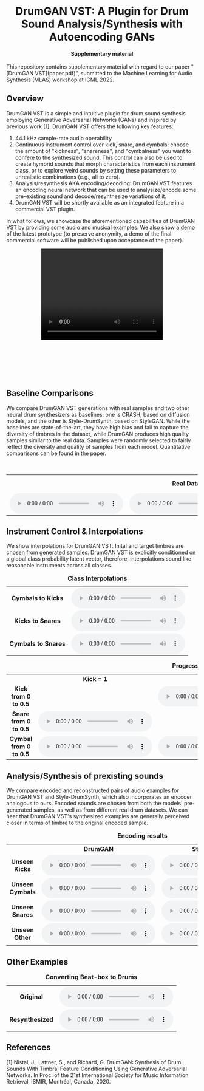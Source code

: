 <div align="center">
  <center><h1>DrumGAN VST: A Plugin for Drum Sound Analysis/Synthesis with Autoencoding GANs</h1></center>
</div>

<div align="center">
<b>Supplementary material</b>
</div>

<br/>
This repository contains supplementary material with regard to our paper "[DrumGAN VST](paper.pdf)", submitted to the Machine Learning for Audio Synthesis (MLAS) workshop at ICML 2022.

## Overview
DrumGAN VST is a simple and intuitive plugin for drum sound synthesis employing Generative Adversarial Networks (GANs) and inspired by previous work [1]. DrumGAN VST offers the following key features:
1. 44.1 kHz sample-rate audio operability
2. Continuous instrument control over kick, snare, and cymbals: choose the amount of "kickness", "snareness", and "cymbalness" you want to confere to the synthesized sound. This control can also be used to create hymbrid sounds that morph characteristics from each instrument class, or to explore weird sounds by setting these parameters to unrealistic combinations (e.g., all to zero).
3. Analysis/resynthesis AKA encoding/decoding: DrumGAN VST features an encoding neural network that can be used to analysize/encode some pre-existing sound and decode/resynthesize variations of it. 
4. DrumGAN VST will be shortly available as an integrated feature in a commercial VST plugin.

In what follows, we showcase the aforementioned capabilities of DrumGAN VST by providing some audio and musical examples. We also show a demo of the latest prototype (to preserve anonymity, a demo of the final commercial software will be published upon acceptance of the paper).

<div align="center" style="font-size:75%;">
<video width="320" height="240" controls>
  <source src="https://anonymous757575.github.io/drumganvst-mlas/videos/drumGAN.mp4" type="video/mp4">
</video>
</div>

<!-- <div align="center" style="font-size:75%;">
<img src="images/DRUMGAN2.png" width=700px><br>
Diagram of DrumGAN training procedure. Rather than using the true label as conditioning information for the Generator, we use the vector of class probabilities output by a pretrained classifier. This allows continuous control on the generated class after training, which enables creating hybrid sounds.
</div>
 -->
<br><br><br><br><br>


<!-- <br>
This website contains supplementary material to the following sections

  * [Increasing the sampling rate to 44,1 kHz](#increasing-the-sampling-rate-to-441-khz)
  * [From perceptual features to soft class labels](#from-perceptual-features-to-soft-class-labels)
  * [Adding an encoder](#adding-an-encoder)
 -->

## Baseline Comparisons
We compare DrumGAN VST generations with real samples and two other neural drum synthesizers as baselines: one is CRASH, based on diffusion models, and the other is Style-DrumSynth, based on StyleGAN. While the baselines are state-of-the-art, they have high bias and fail to capture the diversity of timbres in the dataset, while DrumGAN produces high quality samples similar to the real data. Samples were randomly selected to fairly reflect the diversity and quality of samples from each model. Quantitative comparisons can be found in the paper.

<table>
<caption><b>random generations</b></caption>
  <tr>
    <td></td>
    <td style="text-align: center; vertical-align: middle;"><b>Real Data</b></td>
    <td style="text-align: center; vertical-align: middle;"><b>DrumGAN</b></td>
    <td style="text-align: center; vertical-align: middle;"><b>CRASH</b></td>
    <td style="text-align: center; vertical-align: middle;"><b>Style-DrymSynth</b></td>
  </tr>

  <tr>
<!--     <td style="text-align: center; vertical-align: middle;"><b>Kicks </b></td> -->
    <td style="text-align: center; vertical-align: middle;">
      <audio controls>
      <source src="https://anonymous757575.github.io/drumganvst-mlas/audios/random_gen_true.wav">
      </audio>
    </td>
    <td style="text-align: center; vertical-align: middle;">
      <audio controls>
      <source src="https://anonymous757575.github.io/drumganvst-mlas/audios/random_gen_drumgan.wav">
      </audio>
    </td>
    <td style="text-align: center; vertical-align: middle;">
      <audio controls>
      <source src="https://anonymous757575.github.io/drumganvst-mlas/audios/random_gen_CRASH.wav">
      </audio>
    </td>
    <td style="text-align: center; vertical-align: middle;">
      <audio controls>
      <source src="https://anonymous757575.github.io/drumganvst-mlas/audios/random_gen_dsd.wav">
      </audio>
    </td>
  </tr>

<!--   <tr>
    <td style="text-align: center; vertical-align: middle;"><b> Cymbals </b></td>
    <td style="text-align: center; vertical-align: middle;">
      <audio controls>
      <source src="https://anonymous757575.github.io/drumganvst-mlas/audios/random_cymbal.wav">
      </audio>
    </td>
    <td style="text-align: center; vertical-align: middle;">
      <audio controls>
      <source src="">
      </audio>
    </td>
  </tr>

  <tr>
    <td style="text-align: center; vertical-align: middle;"><b> Snares </b></td>
    <td style="text-align: center; vertical-align: middle;">
      <audio controls>
      <source src="https://anonymous757575.github.io/drumganvst-mlas/audios/random_snare.wav">
      </audio>
    </td>
    <td style="text-align: center; vertical-align: middle;">
      <audio controls>
      <source src="">
      </audio>
    </td>
  </tr> -->
</table>




## Instrument Control & Interpolations
We show interpolations for DrumGAN VST. Inital and target timbres are chosen from generated samples. DrumGAN VST is explicitly conditioned on a global class probability latent vector, therefore, interpolations sound like reasonable instruments across all classes.

<table>
<caption><b>Class Interpolations</b></caption>

  <tr>
    <td style="text-align: center; vertical-align: middle;"><b>Cymbals to Kicks </b></td>
    <td style="text-align: center; vertical-align: middle;">
      <audio controls>
      <source src="https://anonymous757575.github.io/drumganvst-mlas/audios/int_01.wav">
      </audio>
    </td>
  </tr>

  <tr>
    <td style="text-align: center; vertical-align: middle;"><b> Kicks to Snares </b></td>
    <td style="text-align: center; vertical-align: middle;">
      <audio controls>
      <source src="https://anonymous757575.github.io/drumganvst-mlas/audios/int_12.wav">
      </audio>
    </td>
  </tr>

  <tr>
    <td style="text-align: center; vertical-align: middle;"><b> Cymbals to Snares </b></td>
    <td style="text-align: center; vertical-align: middle;">
      <audio controls>
      <source src="https://anonymous757575.github.io/drumganvst-mlas/audios/int_02.wav">
      </audio>
    </td>
  </tr>
</table>


<table>
<caption><b>Progressive mixing </b></caption>
  <tr>
    <td></td>
    <td style="text-align: center; vertical-align: middle;"><b>Kick = 1 </b></td>
    <td style="text-align: center; vertical-align: middle;"><b>Snare = 1</b></td>
    <td style="text-align: center; vertical-align: middle;"><b>Cymbal = 1</b></td>
  </tr>

  <tr>
    <td style="text-align: center; vertical-align: middle;"><b>Kick from 0 to 0.5 </b></td>
    <td style="text-align: center; vertical-align: middle;">
    </td>
    <td style="text-align: center; vertical-align: middle;">
      <audio controls>
      <source src="https://anonymous757575.github.io/drumganvst-mlas/audios/random_gen dsd.mp3">
      </audio>
    </td>
    <td style="text-align: center; vertical-align: middle;">
      <audio controls>
      <source src="https://anonymous757575.github.io/drumganvst-mlas/audios/random_gen crash.mp3.mp3">
      </audio>
    </td>
  </tr>

  <tr>
    <td style="text-align: center; vertical-align: middle;"><b>Snare from 0 to 0.5 </b></td>
    <td style="text-align: center; vertical-align: middle;">
      <audio controls>
      <source src="https://anonymous757575.github.io/drumganvst-mlas/audios/random_enc_dec.mp3">
      </audio>
    </td>
    <td style="text-align: center; vertical-align: middle;">
    </td>
    <td style="text-align: center; vertical-align: middle;">
      <audio controls>
      <source src="https://anonymous757575.github.io/drumganvst-mlas/audios/random_gen.mp3">
      </audio>
    </td>
  </tr>
  <tr>
    <td style="text-align: center; vertical-align: middle;"><b>Cymbal from 0 to 0.5 </b></td>
    <td style="text-align: center; vertical-align: middle;">
      <audio controls>
      <source src="https://anonymous757575.github.io/drumganvst-mlas/audios/random_gen.mp3">
      </audio>
    </td>
    <td style="text-align: center; vertical-align: middle;">
      <audio controls>
      <source src="https://anonymous757575.github.io/drumganvst-mlas/audios/random_gen.mp3">
      </audio>
    </td>
    <td style="text-align: center; vertical-align: middle;">
    </td>
  </tr>
</table>


## Analysis/Synthesis of prexisting sounds
We compare encoded and reconstructed pairs of audio examples for DrumGAN VST and Style-DrumSynth, which also incorporates an encoder analogous to ours. Encoded sounds are chosen from both the models' pre-generated samples, as well as from different real drum datasets. We can hear that DrumGAN VST's synthesized examples are generally perceived closer in terms of timbre to the original encoded sample.

<table>
<caption><b>Encoding results</b></caption>
  <tr>
    <td></td>
    <td style="text-align: center; vertical-align: middle;"><b>DrumGAN</b></td>
    <td style="text-align: center; vertical-align: middle;"><b>Style-DrumSynth</b></td>
  </tr>

  <tr>
    <td style="text-align: center; vertical-align: middle;"><b>Unseen Kicks </b></td>
    <td style="text-align: center; vertical-align: middle;">
      <audio controls>
      <source src="https://anonymous757575.github.io/drumganvst-mlas/audios/enc_dec_kicks.wav">
      </audio>
    </td>
    <td style="text-align: center; vertical-align: middle;">
      <audio controls>
      <source src="">
      </audio>
    </td>
  </tr>

  <tr>
    <td style="text-align: center; vertical-align: middle;"><b>Unseen Cymbals </b></td>
    <td style="text-align: center; vertical-align: middle;">
      <audio controls>
      <source src="https://anonymous757575.github.io/drumganvst-mlas/audios/enc_dec_cymbals.wav">
      </audio>
    </td>
    <td style="text-align: center; vertical-align: middle;">
      <audio controls>
      <source src="">
      </audio>
    </td>
  </tr>

  <tr>
    <td style="text-align: center; vertical-align: middle;"><b>Unseen Snares </b></td>
    <td style="text-align: center; vertical-align: middle;">
      <audio controls>
      <source src="https://anonymous757575.github.io/drumganvst-mlas/audios/enc_dec_snares.wav">
      </audio>
    </td>
    <td style="text-align: center; vertical-align: middle;">
      <audio controls>
      <source src="">
      </audio>
    </td>
  </tr>
  </tr>

  <tr>
    <td style="text-align: center; vertical-align: middle;"><b>Unseen Other </b></td>
    <td style="text-align: center; vertical-align: middle;">
      <audio controls>
      <source src="https://anonymous757575.github.io/drumganvst-mlas/audios/enc_dec_other.wav">
      </audio>
    </td>
    <td style="text-align: center; vertical-align: middle;">
      <audio controls>
      <source src="">
      </audio>
    </td>
  </tr>

</table>

## Other Examples
<table>
<caption><b>Converting Beat-box to Drums</b></caption>

  <tr>
    <td style="text-align: center; vertical-align: middle;"><b>Original</b></td>
    <td style="text-align: center; vertical-align: middle;">
      <audio controls>
      <source src="https://anonymous757575.github.io/drumganvst-mlas/audios/beatboxGANitscalledmusicOrig.mp3">
      </audio>
    </td>
  </tr>

  <tr>
    <td style="text-align: center; vertical-align: middle;"><b>Resynthesized</b></td>
    <td style="text-align: center; vertical-align: middle;">
      <audio controls>
      <source src="https://anonymous757575.github.io/drumganvst-mlas/audios/beatboxGANitscalledmusic.mp3">
      </audio>
    </td>
  </tr>
</table>


## References

[1] Nistal, J., Lattner, S., and Richard, G. DrumGAN: Synthesis of Drum Sounds With Timbral Feature Conditioning Using Generative Adversarial Networks. In Proc. of the 21st International Society for Music Information Retrieval, ISMIR, Montréal, Canada, 2020.
